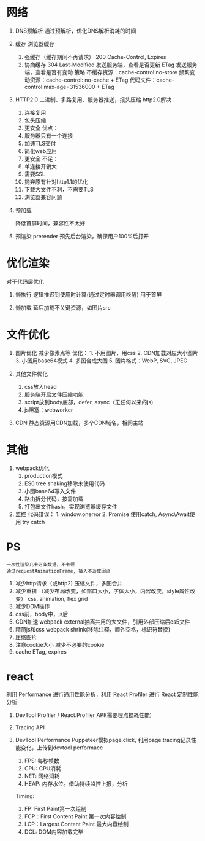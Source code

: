 # 网络
1. DNS预解析
通过预解析，优化DNS解析消耗的时间

2. 缓存
浏览器缓存
    1. 强缓存（缓存期间不再请求）
    200
    Cache-Control, Expires
    2. 协商缓存
    304
    Last-Modified
        发送服务端，查看是否更新
    ETag
        发送服务端，查看是否有变动
策略
    不缓存资源：cache-control:no-store
    频繁变动资源：cache-control: no-cache + ETag
    代码文件：cache-control:max-age=31536000 + ETag

3. HTTP2.0
二进制、多路复用、服务器推送，报头压缩
http2.0解决：
    1. 连接复用
    2. 包头压缩
    3. 更安全
优点：
    1. 服务器只有一个连接
    2. 加速TLS交付
    3. 简化web应用
    4. 更安全
不足：
    1. 单连接开销大
    2. 需要SSL
    3. 抛弃原有针对http1.1的优化
    4. 下载大文件不利，不需要TLS
    5. 浏览器兼容问题

4. 预加载
    <link rel="preload" href="">
    降低首屏时间，兼容性不太好

5. 预渲染
    prerender
    预先后台渲染，确保用户100%后打开

# 优化渲染
对于代码层优化
1. 懒执行
    逻辑推迟到使用时计算(通过定时器调用唤醒)
    用于首屏

2. 懒加载
    延后加载不关键资源，如图片src

# 文件优化
1. 图片优化
    减少像素点等
    优化：
        1. 不用图片，用css
        2. CDN加载对应大小图片
        3. 小图用base64模式
        4. 多图合成大图
        5. 图片格式：WebP, SVG, JPEG
2. 其他文件优化
    1. css放入head
    2. 服务端开启文件压缩功能
    3. script放到body底部，defer, async（无任何以来的js)
    4. js阻塞：webworker

3. CDN
    静态资源用CDN加载，多个CDN域名，相同主站

# 其他
1. webpack优化
    1. production模式
    2. ES6 tree shaking移除未使用代码
    3. 小图base64写入文件
    4. 路由拆分代码，按需加载
    5. 打包出文件hash，实现浏览器缓存文件
2. 监控
    代码错误：
        1. window.onerror
        2. Promise 使用catch, Async\Await使用 try catch

# PS
    一次性渲染几十万条数据，不卡顿
    通过requestAnimationFrame, 插入不造成回流


1. 减少http请求（或http2)
    压缩文件，多图合并
2. 减少重排
    （减少布局改变，如窗口大小，字体大小，内容改变，style属性改变）
    css, animation, flex grid
3. 减少DOM操作
4. css前，body中，js后
5. CDN加速
    webpack external抽离共用的大文件，引用外部压缩后es5文件
6. 精简js和css
    webpack shrink(移除注释，额外空格，标识符替换)
7. 压缩图片
8. 注意cookie大小
    减少不必要的cookie
9. cache
    ETag, expires

# react

利用 Performance 进行通用性能分析，利用 React Profiler 进行 React 定制性能分析

1. DevTool Profiler / React.Profiler API(需要埋点损耗性能)
2. Tracing API
3. DevTool Performance
    Puppeteer模拟page.click, 利用page.tracing记录性能变化，上传到devtool performace
    1. FPS: 每秒帧数
    2. CPU: CPU消耗
    3. NET: 网络消耗
    4. HEAP: 内存水位。借助持续监控上报，分析

    Timing:
    1. FP: First Paint第一次绘制
    2. FCP：First Content Paint 第一次内容绘制
    3. LCP：Largest Content Paint 最大内容绘制
    4. DCL: DOM内容加载完毕
